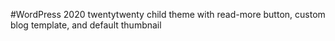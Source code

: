 #WordPress 2020 twentytwenty child theme with read-more button, custom blog template, and default thumbnail
